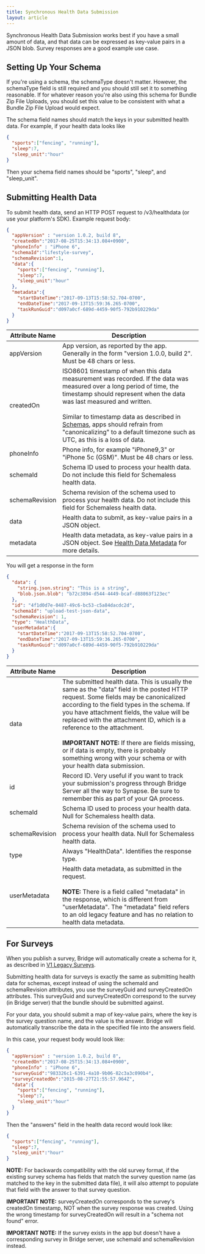 ```yaml
---
title: Synchronous Health Data Submission
layout: article
---
```


<div id="toc"></div>

Synchronous Health Data Submission works best if you have a small amount of data, and that data can be expressed as key-value pairs in a JSON blob. Survey responses are a good example use case.

## Setting Up Your Schema

If you're using a schema, the schemaType doesn't matter. However, the schemaType field is still required and you should still set it to something reasonable. If for whatever reason you're also using this schema for Bundle Zip File Uploads, you should set this value to be consistent with what a Bundle Zip File Upload would expect.

The schema field names should match the keys in your submitted health data. For example, if your health data looks like

```json
{
  "sports":["fencing", "running"],
  "sleep":7,
  "sleep_unit":"hour"
}
```

Then your schema field names should be "sports", "sleep", and "sleep_unit".

## Submitting Health Data

To submit health data, send an HTTP POST request to /v3/healthdata (or use your platform's SDK). Example request body:

```json
{
  "appVersion" : "version 1.0.2, build 8",
  "createdOn":"2017-08-25T15:34:13.084+0900",
  "phoneInfo" : "iPhone 6",
  "schemaId":"lifestyle-survey",
  "schemaRevision":1,
  "data":{
    "sports":["fencing", "running"],
    "sleep":7,
    "sleep_unit":"hour"
  },
  "metadata":{
    "startDateTime":"2017-09-13T15:58:52.704-0700",
    "endDateTime":"2017-09-13T15:59:36.265-0700",
    "taskRunGuid":"d097a0cf-689d-4459-90f5-792b910229da"
  }
}
```

|Attribute Name|Description|
|---|---|
|appVersion|App version, as reported by the app. Generally in the form "version 1.0.0, build 2". Must be 48 chars or less.|
|createdOn|ISO8601 timestamp of when this data measurement was recorded. If the data was measured over a long period of time, the timestamp should represent when the data was last measured and written.<br /><br />Similar to timestamp data as described in [Schemas](schemas.html), apps should refrain from "canonicalizing" to a default timezone such as UTC, as this is a loss of data.|
|phoneInfo|Phone info, for example "iPhone9,3" or "iPhone 5c (GSM)". Must be 48 chars or less.|
|schemaId|Schema ID used to process your health data. Do not include this field for Schemaless health data.|
|schemaRevision|Schema revision of the schema used to process your health data. Do not include this field for Schemaless health data.|
|data|Health data to submit, as key-value pairs in a JSON object.|
|metadata|Health data metadata, as key-value pairs in a JSON object. See [Health Data Metadata](health_data_metadata.html) for more details.|

You will get a response in the form

```json
{
  "data": {
    "string.json.string": "This is a string",
    "blob.json.blob": "b72c3894-d544-4449-bcaf-d88063f123ec"
  },
  "id": "4f1d0d7e-0487-49c6-bc53-c5a84dacdc2d",
  "schemaId": "upload-test-json-data",
  "schemaRevision": 1,
  "type": "HealthData",
  "userMetadata":{
    "startDateTime":"2017-09-13T15:58:52.704-0700",
    "endDateTime":"2017-09-13T15:59:36.265-0700",
    "taskRunGuid":"d097a0cf-689d-4459-90f5-792b910229da"
  }
}
```

|Attribute Name|Description|
|---|---|
|data|The submitted health data. This is usually the same as the "data" field in the posted HTTP request. Some fields may be canonicalized according to the field types in the schema. If you have attachment fields, the value will be replaced with the attachment ID, which is a reference to the attachment.<br /><br />**IMPORTANT NOTE:** If there are fields missing, or if data is empty, there is probably something wrong with your schema or with your health data submission.|
|id|Record ID. Very useful if you want to track your submission's progress through Bridge Server all the way to Synapse. Be sure to remember this as part of your QA process.|
|schemaId|Schema ID used to process your health data. Null for Schemaless health data.|
|schemaRevision|Schema revision of the schema used to process your health data. Null for Schemaless health data.|
|type|Always "HealthData". Identifies the response type.|
|userMetadata|Health data metadata, as submitted in the request.<br /><br />**NOTE:** There is a field called "metadata" in the response, which is different from "userMetadata". The "metadata" field refers to an old legacy feature and has no relation to health data metadata.|

## For Surveys

When you publish a survey, Bridge will automatically create a schema for it, as described in [V1 Legacy Surveys](bundled_zip_file_uploads.html#v1-legacy-surveys).

Submitting health data for surveys is exactly the same as submitting health data for schemas, except instead of using the schemaId and schemaRevision attributes, you use the surveyGuid and surveyCreatedOn attributes. This surveyGuid and surveyCreatedOn correspond to the survey (in Bridge server) that the bundle should be submitted against.

For your data, you should submit a map of key-value pairs, where the key is the survey question name, and the value is the answer. Bridge will automatically transcribe the data in the specified file into the answers field.

In this case, your request body would look like:

```json
{
  "appVersion" : "version 1.0.2, build 8",
  "createdOn":"2017-08-25T15:34:13.084+0900",
  "phoneInfo" : "iPhone 6",
  "surveyGuid":"983326c1-6391-4a10-9b06-82c3a3c090b4",
  "surveyCreatedOn":"2015-08-27T21:55:57.964Z",
  "data":{
    "sports":["fencing", "running"],
    "sleep":7,
    "sleep_unit":"hour"
  }
}
```

Then the "answers" field in the health data record would look like:

```json
{
  "sports":["fencing", "running"],
  "sleep":7,
  "sleep_unit":"hour"
}
```

**NOTE:** For backwards compatibility with the old survey format, if the existing survey schema has fields that match the survey question name (as matched to the key in the submitted data file), it will also attempt to populate that field with the answer to that survey question.

**IMPORTANT NOTE:** surveyCreatedOn corresponds to the survey's createdOn timestamp, NOT when the survey response was created. Using the wrong timestamp for surveyCreatedOn will result in a "schema not found" error.

**IMPORTANT NOTE:** If the survey exists in the app but doesn't have a corresponding survey in Bridge server, use schemaId and schemaRevision instead.
